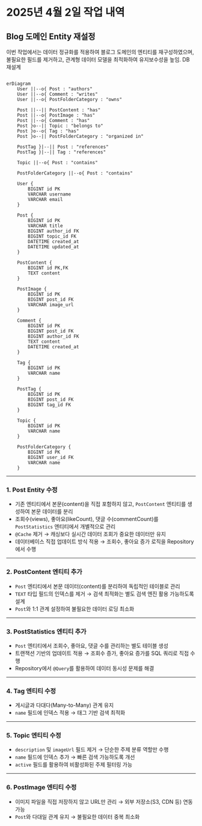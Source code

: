 # 2025년 4월 2일 작업 내역

## Blog 도메인 Entity 재설정

이번 작업에서는 데이터 정규화를 적용하여 블로그 도메인의 엔티티를 재구성하였으며, 불필요한 필드를 제거하고, 관계형 데이터 모델을 최적화하여 유지보수성을 높임.
DB 재설계

```mermaid

erDiagram
    User ||--o{ Post : "authors"
    User ||--o{ Comment : "writes"
    User ||--o{ PostFolderCategory : "owns"
    
    Post ||--|| PostContent : "has"
    Post ||--o{ PostImage : "has"
    Post ||--o{ Comment : "has"
    Post }o--|| Topic : "belongs to"
    Post }o--o{ Tag : "has"
    Post }o--|| PostFolderCategory : "organized in"
    
    PostTag }|--|| Post : "references"
    PostTag }|--|| Tag : "references"
    
    Topic ||--o{ Post : "contains"
    
    PostFolderCategory ||--o{ Post : "contains"
    
    User {
        BIGINT id PK
        VARCHAR username
        VARCHAR email
    }
    
    Post {
        BIGINT id PK
        VARCHAR title
        BIGINT author_id FK
        BIGINT topic_id FK
        DATETIME created_at
        DATETIME updated_at
    }
    
    PostContent {
        BIGINT id PK,FK
        TEXT content
    }
    
    PostImage {
        BIGINT id PK
        BIGINT post_id FK
        VARCHAR image_url
    }
    
    Comment {
        BIGINT id PK
        BIGINT post_id FK
        BIGINT author_id FK
        TEXT content
        DATETIME created_at
    }
    
    Tag {
        BIGINT id PK
        VARCHAR name
    }
    
    PostTag {
        BIGINT id PK
        BIGINT post_id FK
        BIGINT tag_id FK
    }
    
    Topic {
        BIGINT id PK
        VARCHAR name
    }
    
    PostFolderCategory {
        BIGINT id PK
        BIGINT user_id FK
        VARCHAR name
    }
```

---

### 1. Post Entity 수정

- 기존 엔티티에서 본문(content)을 직접 포함하지 않고, `PostContent` 엔티티를 생성하여 본문 데이터를 분리
- 조회수(views), 좋아요(likeCount), 댓글 수(commentCount)를 `PostStatistics` 엔티티에서 개별적으로 관리
- `@Cache` 제거 → 캐싱보다 실시간 데이터 조회가 중요한 데이터만 유지
- 데이터베이스 직접 업데이트 방식 적용 → 조회수, 좋아요 증가 로직을 Repository에서 수행

---

### 2. PostContent 엔티티 추가

- `Post` 엔티티에서 본문 데이터(content)를 분리하여 독립적인 테이블로 관리
- `TEXT` 타입 필드의 인덱스를 제거 → 검색 최적화는 별도 검색 엔진 활용 가능하도록 설계
- `Post`와 1:1 관계 설정하여 불필요한 데이터 로딩 최소화

---

### 3. PostStatistics 엔티티 추가

- `Post` 엔티티에서 조회수, 좋아요, 댓글 수를 관리하는 별도 테이블 생성
- 트랜잭션 기반의 업데이트 적용 → 조회수 증가, 좋아요 증가를 SQL 쿼리로 직접 수행
- Repository에서 `@Query`를 활용하여 데이터 동시성 문제를 해결

---

### 4. Tag 엔티티 수정

- 게시글과 다대다(Many-to-Many) 관계 유지
- `name` 필드에 인덱스 적용 → 태그 기반 검색 최적화

---

### 5. Topic 엔티티 수정

- `description` 및 `imageUrl` 필드 제거 → 단순한 주제 분류 역할만 수행
- `name` 필드에 인덱스 추가 → 빠른 검색 가능하도록 개선
- `active` 필드를 활용하여 비활성화된 주제 필터링 가능

---

### 6. PostImage 엔티티 수정

- 이미지 파일을 직접 저장하지 않고 URL만 관리 → 외부 저장소(S3, CDN 등) 연동 가능
- `Post`와 다대일 관계 유지 → 불필요한 데이터 중복 최소화
